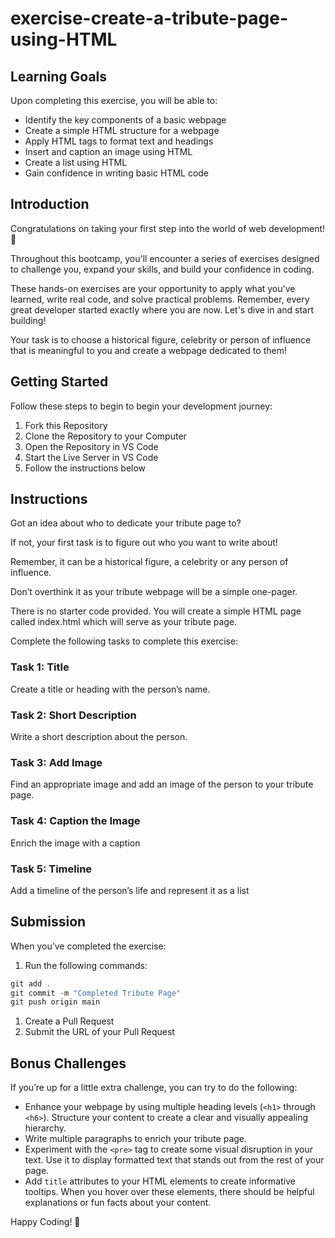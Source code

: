 # exercise-create-a-tribute-page-using-HTML

## Learning Goals

Upon completing this exercise, you will be able to:

- Identify the key components of a basic webpage
- Create a simple HTML structure for a webpage
- Apply HTML tags to format text and headings
- Insert and caption an image using HTML
- Create a list using HTML
- Gain confidence in writing basic HTML code

## Introduction

Congratulations on taking your first step into the world of web development! 🎉 

Throughout this bootcamp, you'll encounter a series of exercises designed to challenge you, expand your skills, and build your confidence in coding.

These hands-on exercises are your opportunity to apply what you've learned, write real code, and solve practical problems. Remember, every great developer started exactly where you are now. Let's dive in and start building!

Your task is to choose a historical figure, celebrity or person of influence that is meaningful to you and create a webpage dedicated to them!

## Getting Started

Follow these steps to begin to begin your development journey:

1. Fork this Repository
2. Clone the Repository to your Computer
3. Open the Repository in VS Code
4. Start the Live Server in VS Code
5. Follow the instructions below

## Instructions

Got an idea about who to dedicate your tribute page to?

If not, your first task is to figure out who you want to write about!

Remember, it can be a historical figure, a celebrity or any person of influence.

Don’t overthink it as your tribute webpage will be a simple one-pager.

There is no starter code provided. You will create a simple HTML page called index.html  which will serve as your tribute page.

Complete the following tasks to complete this exercise:

### Task 1: Title

Create a title or heading with the person’s name.

### Task 2: Short Description

Write a short description about the person.

### Task 3: Add Image

Find an appropriate image and add an image of the person to your tribute page.

### Task 4: Caption the Image

Enrich the image with a caption

### Task 5: Timeline

Add a timeline of the person’s life and represent it as a list

## Submission

When you’ve completed the exercise:

1. Run the following commands:

```jsx
git add .
git commit -m "Completed Tribute Page"
git push origin main
```

1. Create a Pull Request
2. Submit the URL of your Pull Request

## Bonus Challenges

If you’re up for a little extra challenge, you can try to do the following:

- Enhance your webpage by using multiple heading levels (`<h1>` through `<h6>`). Structure your content to create a clear and visually appealing hierarchy.
- Write multiple paragraphs to enrich your tribute page.
- Experiment with the `<pre>` tag to create some visual disruption in your text. Use it to display formatted text that stands out from the rest of your page.
- Add `title` attributes to your HTML elements to create informative tooltips. When you hover over these elements, there should be helpful explanations or fun facts about your content.

Happy Coding! 🚀
